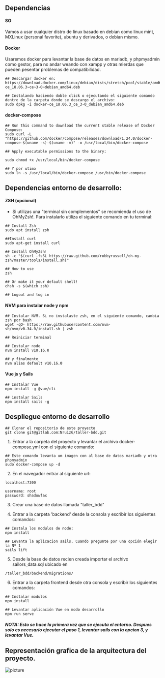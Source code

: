 ## Dependencias

#### SO

Vamos a usar cualquier distro de linux basado en debian como linux mint, MXLinux (personal favorite), ubuntu y derivados, o debian mismo.

#### Docker
Usaremos docker para levantar la base de datos en mariadb, y phpmyadmin como gestor, para no andar weando con xampp y otras mierdas que pueden pesentar
problemas de compatibilidad.

```
## Descargar docker en:
https://download.docker.com/linux/debian/dists/stretch/pool/stable/amd64/docker-ce_18.06.3~ce~3-0~debian_amd64.deb

## Instalando haciendo doble click o ejecutando el siguiente comando dentro de la carpeta donde se descargo el archivo:
sudo dpkg -i docker-ce_18.06.3_ce_3-0_debian_amd64.deb

```

#### docker-compose

```
## Run this command to download the current stable release of Docker Compose:
sudo curl -L "https://github.com/docker/compose/releases/download/1.24.0/docker-compose-$(uname -s)-$(uname -m)" -o /usr/local/bin/docker-compose

## Apply executable permissions to the binary:

sudo chmod +x /usr/local/bin/docker-compose

## Y por utimo
sudo ln -s /usr/local/bin/docker-compose /usr/bin/docker-compose

```

## Dependencias entorno de desarrollo:

#### ZSH (opcional)

* Si utilizas una "terminal sin complementos" se recomienda el uso de OhMyZsh!. Para instalarlo utiliza el siguiente comando en tu terminal:

```
## Install Zsh
sudo apt install zsh

##Install curl
sudo apt-get install curl

## Install OhMyZsh!
sh -c "$(curl -fsSL https://raw.github.com/robbyrussell/oh-my-zsh/master/tools/install.sh)"

## How to use
zsh

## Or make it your default shell!
chsh -s $(which zsh)

## Logout and log in
```


#### NVM para instalar node y npm

```
## Instalar NVM. Si no instalaste zsh, en el siguiente comando, cambia zsh por bash
wget -qO- https://raw.githubusercontent.com/nvm-sh/nvm/v0.34.0/install.sh | zsh

## Reiniciar terminal

## Instalar node
nvm install v10.16.0

## y finalmente
nvm alias default v10.16.0

```

#### Vue js y Sails

```
## Instalar Vue
npm install -g @vue/cli 

## instalar Sails
npm install sails -g
```

## Despliegue entorno de desarrollo

```
## Clonar el repositorio de este proyecto
git clone git@gitlab.com:NruizG/taller-bdd.git
```

1.  Entrar a la carpeta del proyecto y levantar el archivo docker-compose.yml con el siguiente comando:

```
## Este comando levanta un imagen con al base de datos mariadb y otra phpmyadmin
sudo docker-compose up -d
```

2.  En el navegador entrar al siguiente url: 
```
localhost:7300

username: root
password: shadowfax
```

3. Crear una base de datos llamada "taller_bdd"

4. Entrar a la carpeta 'backend' desde la consola y escribir los siguientes comandos:


```
## Instala los modulos de node:
npm install

## Levanta la aplicacion sails. Cuando pregunte por una opción elegir la Nº 1
sails lift
```

5. Desde la base de datos recien creada importar el archivo sailors_data.sql ubicado en 


`/taller_bdd/backend/migrations/`


6. Entrar a la carpeta frontend desde otra consola y escribir los siguientes comandos:

```
## Instalar modulos
npm install

## Levantar aplicación Vue en modo desarrollo
npm run serve
```

##### NOTA: Esto se hace la primera vez que se ejecuta el entorno. Despues solo es necesario ejecutar el paso 1, levantar sails con la opcion 3, y levantar Vue.

## Representación grafica de la arquitectura del proyecto.

![picture](estructura_aplicación_taller_empresa__1_.png)
